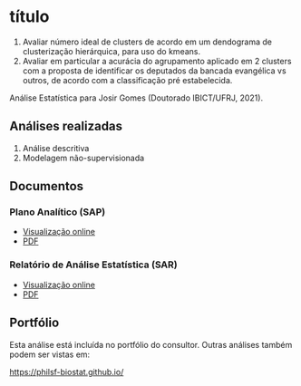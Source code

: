 # título

1. Avaliar número ideal de clusters de acordo em um dendograma de clusterização hierárquica, para uso do kmeans.
1. Avaliar em particular a acurácia do agrupamento aplicado em 2 clusters com a proposta de identificar os deputados da bancada evangélica vs outros, de acordo com a classificação pré estabelecida.

Análise Estatística para Josir Gomes (Doutorado IBICT/UFRJ, 2021).

## Análises realizadas

1. Análise descritiva
1. Modelagem não-supervisionada
<!-- 1. Análise inferencial -->
<!-- 1. Análise de poder -->

## Documentos

### Plano Analítico (SAP)

<!-- - [Visualização online][sapviz-v02] -->
<!-- - [Download][sappdf-v02] -->

- [Visualização online][sapviz-v01]
- [PDF][sappdf-v01]

### Relatório de Análise Estatística (SAR)

<!-- - [Visualização online][reportviz-v02] -->
<!-- - [Download][pdf-v02] -->

- [Visualização online][reportviz-v01]
- [PDF][pdf-v01]

## Portfólio

Esta análise está incluída no portfólio do consultor.
Outras análises também podem ser vistas em:

https://philsf-biostat.github.io/

<!-- --- -->

[sapviz-v01]: report/SAP-2021-011-JG-v01.md
[sapviz-v02]: report/SAP-2021-011-JG-v02.md
[sappdf-v01]: https://docs.google.com/viewer?url=https://github.com/philsf-biostat/SAR-2021-011-JG/raw/main/report/SAP-2021-011-JG-v01.pdf
[sappdf-v02]: https://docs.google.com/viewer?url=https://github.com/philsf-biostat/SAR-2021-011-JG/raw/main/report/SAP-2021-011-JG-v02.pdf

[reportviz-v01]: report/SAR-2021-011-JG-v01.md
[reportviz-v02]: report/SAR-2021-011-JG-v02.md
[pdf-v01]: https://docs.google.com/viewer?url=https://github.com/philsf-biostat/SAR-2021-011-JG/raw/main/report/SAR-2021-011-JG-v01.pdf
[pdf-v02]: https://docs.google.com/viewer?url=https://github.com/philsf-biostat/SAR-2021-011-JG/raw/main/report/SAR-2021-011-JG-v02.pdf
[docx-v01]: https://docs.google.com/viewer?url=https://github.com/philsf-biostat/SAR-2021-011-JG/raw/main/report/SAR-2021-011-JG-v01.docx
[docx-v02]: https://docs.google.com/viewer?url=https://github.com/philsf-biostat/SAR-2021-011-JG/raw/main/report/SAR-2021-011-JG-v02.docx

[releases]: https://github.com/philsf-biostat/SAR-2021-011-JG/releases/
[milestone-v01]: https://github.com/philsf-biostat/SAR-2021-011-JG/milestone/mmm01
[v01-project]: https://github.com/philsf-biostat/SAR-2021-011-JG/projects/ppp01
[milestone-v02]: https://github.com/philsf-biostat/SAR-2021-011-JG/milestone/mmm02
[v02-project]: https://github.com/philsf-biostat/SAR-2021-011-JG/projects/ppp02
